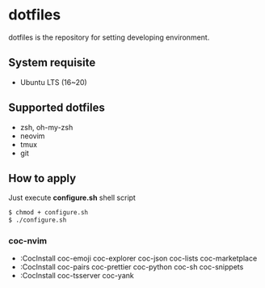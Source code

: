 # dotfiles
dotfiles is the repository for setting developing environment.

## System requisite
* Ubuntu LTS (16~20)

## Supported dotfiles
* zsh, oh-my-zsh
* neovim
* tmux
* git

## How to apply
Just execute **configure.sh** shell script
```Bash
$ chmod + configure.sh
$ ./configure.sh
```

### coc-nvim
* :CocInstall coc-emoji coc-explorer coc-json coc-lists coc-marketplace
* :CocInstall coc-pairs coc-prettier coc-python coc-sh coc-snippets 
* :CocInstall coc-tsserver coc-yank
